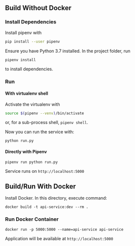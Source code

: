 ## Build Without Docker
### Install Dependencies
Install pipenv with

```bash
pip install --user pipenv
```
Ensure you have Python 3.7 installed.
In the project folder, run 
```bash
pipenv install
```
to install dependencies.

### Run
#### With virtualenv shell
Activate the virtualenv with
```bash
source $(pipenv --venv)/bin/activate
```
or, for a sub-process shell, `pipenv shell`.

Now you can run the service with:
```
python run.py
```
#### Directly with Pipenv
```
pipenv run python run.py
```

Service runs on `http://localhost:5000`

## Build/Run With Docker

Install Docker. In this directory, execute command:

```
docker build -t api-service:dev --rm .
```

### Run Docker Container
```
docker run -p 5000:5000 --name=api-service api-service
```
Application will be available at `http://localhost:5000`